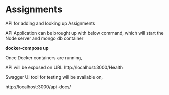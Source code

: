 # Assignments
API for adding and looking up Assignments

API Application can be brought up with below command, which will start the Node server and mongo db container 
  
<b>docker-compose up </b>

Once Docker containers are running,

API will be exposed on URL http://localhost:3000/Health

Swagger UI tool for testing will be available on, 

http://localhost:3000/api-docs/
